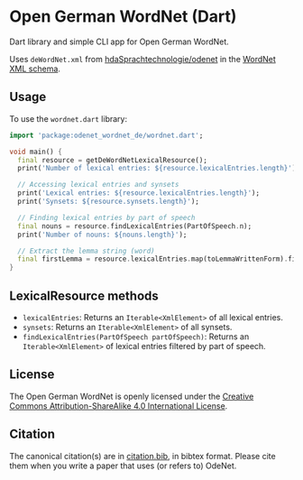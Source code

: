 Open German WordNet (Dart)
==========================

Dart library and simple CLI app for Open German WordNet.

Uses `deWordNet.xml` from
[hdaSprachtechnologie/odenet](https://github.com/hdaSprachtechnologie/odenet)
in the [WordNet XML schema](https://globalwordnet.github.io/schemas/).

## Usage

To use the `wordnet.dart` library:

```dart
import 'package:odenet_wordnet_de/wordnet.dart';

void main() {
  final resource = getDeWordNetLexicalResource();
  print('Number of lexical entries: ${resource.lexicalEntries.length}');

  // Accessing lexical entries and synsets
  print('Lexical entries: ${resource.lexicalEntries.length}');
  print('Synsets: ${resource.synsets.length}');

  // Finding lexical entries by part of speech
  final nouns = resource.findLexicalEntries(PartOfSpeech.n);
  print('Number of nouns: ${nouns.length}');

  // Extract the lemma string (word)
  final firstLemma = resource.lexicalEntries.map(toLemmaWrittenForm).first;
}
```

## LexicalResource methods

* `lexicalEntries`: Returns an `Iterable<XmlElement>` of all lexical entries.
* `synsets`: Returns an `Iterable<XmlElement>` of all synsets.
* `findLexicalEntries(PartOfSpeech partOfSpeech)`: Returns an `Iterable<XmlElement>` of lexical entries filtered by part of speech.

## License

The Open German WordNet is openly licensed under the
[Creative Commons Attribution-ShareAlike 4.0 International License](https://creativecommons.org/licenses/by-sa/4.0/).

## Citation

The canonical citation(s) are in
[citation.bib](https://github.com/hdaSprachtechnologie/odenet/blob/master/citation.bib),
in bibtex format. Please cite them when you write a paper that uses (or
refers to) OdeNet.
